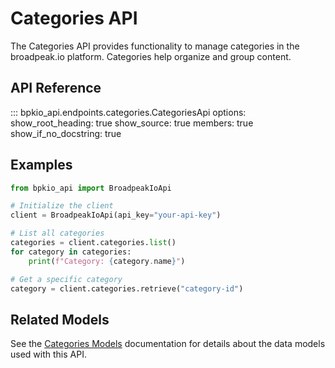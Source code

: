 # Categories API

The Categories API provides functionality to manage categories in the broadpeak.io platform. Categories help organize and group content.

## API Reference

::: bpkio_api.endpoints.categories.CategoriesApi
    options:
      show_root_heading: true
      show_source: true
      members: true
      show_if_no_docstring: true

## Examples

```python
from bpkio_api import BroadpeakIoApi

# Initialize the client
client = BroadpeakIoApi(api_key="your-api-key")

# List all categories
categories = client.categories.list()
for category in categories:
    print(f"Category: {category.name}")

# Get a specific category
category = client.categories.retrieve("category-id")
```

## Related Models

See the [Categories Models](../models/categories.md) documentation for details about the data models used with this API. 